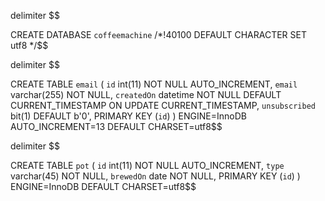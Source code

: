 delimiter $$

CREATE DATABASE `coffeemachine` /*!40100 DEFAULT CHARACTER SET utf8 */$$

delimiter $$

CREATE TABLE `email` (
  `id` int(11) NOT NULL AUTO_INCREMENT,
  `email` varchar(255) NOT NULL,
  `createdOn` datetime NOT NULL DEFAULT CURRENT_TIMESTAMP ON UPDATE CURRENT_TIMESTAMP,
  `unsubscribed` bit(1) DEFAULT b'0',
  PRIMARY KEY (`id`)
) ENGINE=InnoDB AUTO_INCREMENT=13 DEFAULT CHARSET=utf8$$

delimiter $$

CREATE TABLE `pot` (
  `id` int(11) NOT NULL AUTO_INCREMENT,
  `type` varchar(45) NOT NULL,
  `brewedOn` date NOT NULL,
  PRIMARY KEY (`id`)
) ENGINE=InnoDB DEFAULT CHARSET=utf8$$
